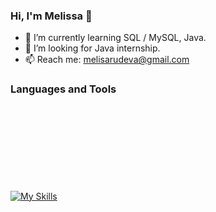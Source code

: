 ### Hi, I'm Melissa 👋

- 🌱 I’m currently learning SQL / MySQL, Java.
- 🔭 I’m looking for Java internship.
- 📫 Reach me: melisarudeva@gmail.com

### Languages and Tools
[![My Skills](https://skills.thijs.gg/icons?i=idea,java,mysql&theme=light)](https://skills.thijs.gg)
<svg xmlns="http://www.w3.org/2000/svg">
  <!-- more tags here -->
</svg>
